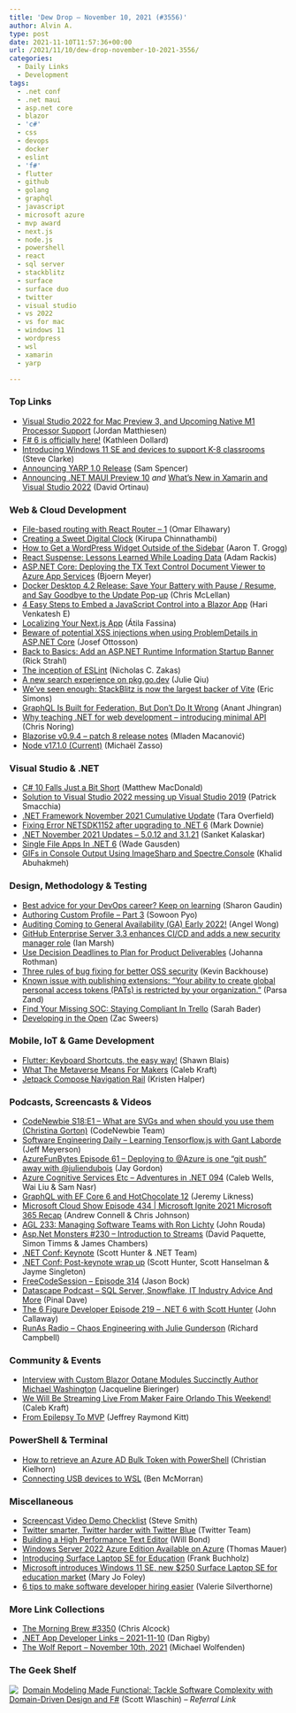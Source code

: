 ```yaml
---
title: 'Dew Drop – November 10, 2021 (#3556)'
author: Alvin A.
type: post
date: 2021-11-10T11:57:36+00:00
url: /2021/11/10/dew-drop-november-10-2021-3556/
categories:
  - Daily Links
  - Development
tags:
  - .net conf
  - .net maui
  - asp.net core
  - blazor
  - 'c#'
  - css
  - devops
  - docker
  - eslint
  - 'f#'
  - flutter
  - github
  - golang
  - graphql
  - javascript
  - microsoft azure
  - mvp award
  - next.js
  - node.js
  - powershell
  - react
  - sql server
  - stackblitz
  - surface
  - surface duo
  - twitter
  - visual studio
  - vs 2022
  - vs for mac
  - windows 11
  - wordpress
  - wsl
  - xamarin
  - yarp

---
```

### <a name="top"></a>Top Links

  * <a href="https://devblogs.microsoft.com/visualstudio/visual-studio-2022-for-mac-preview-3-and-upcoming-native-m1-processor-support/?WT.mc_id=DOP-MVP-4025064" target="_blank" rel="noopener">Visual Studio 2022 for Mac Preview 3, and Upcoming Native M1 Processor Support</a> (Jordan Matthiesen)
  * <a href="https://devblogs.microsoft.com/dotnet/fsharp-6-is-officially-here/?WT.mc_id=DOP-MVP-4025064" target="_blank" rel="noopener">F# 6 is officially here!</a> (Kathleen Dollard)
  * <a href="https://blogs.windows.com/windowsexperience/2021/11/09/introducing-windows-11-se-and-devices-to-support-k-8-classrooms/?WT.mc_id=WD-MVP-4025064" target="_blank" rel="noopener">Introducing Windows 11 SE and devices to support K-8 classrooms</a> (Steve Clarke)
  * <a href="https://devblogs.microsoft.com/dotnet/announcing-yarp-1-0-release/?WT.mc_id=DOP-MVP-4025064" target="_blank" rel="noopener">Announcing YARP 1.0 Release</a> (Sam Spencer)
  * <a href="https://devblogs.microsoft.com/dotnet/announcing-net-maui-preview-10/?WT.mc_id=DOP-MVP-4025064" target="_blank" rel="noopener">Announcing .NET MAUI Preview 10</a> _and_ <a href="https://devblogs.microsoft.com/xamarin/whats-new-in-xamarin-and-visual-studio-2022/?WT.mc_id=DOP-MVP-4025064" target="_blank" rel="noopener">What’s New in Xamarin and Visual Studio 2022</a> (David Ortinau)



### <a name="web"></a>Web & Cloud Development

  * <a href="https://omarelhawary.me/blog/file-based-routing-with-react-router" target="_blank" rel="noopener">File-based routing with React Router &#8211; 1</a> (Omar Elhawary)
  * <a href="https://www.kirupa.com/buildstuff/sweet_digital_clock.htm" target="_blank" rel="noopener">Creating a Sweet Digital Clock</a> (Kirupa Chinnathambi)
  * <a href="https://aarontgrogg.com/blog/2021/11/09/how-to-get-a-wordpress-widget-outside-of-the-sidebar/" target="_blank" rel="noopener">How to Get a WordPress Widget Outside of the Sidebar</a> (Aaron T. Grogg)
  * <a href="https://css-tricks.com/react-suspense-lessons-learned-while-loading-data/" target="_blank" rel="noopener">React Suspense: Lessons Learned While Loading Data</a> (Adam Rackis)
  * <a href="https://www.textcontrol.com/blog/2021/11/08/deploying-document-viewer-to-linux/" target="_blank" rel="noopener">ASP.NET Core: Deploying the TX Text Control Document Viewer to Azure App Services</a> (Bjoern Meyer)
  * <a href="https://www.docker.com/blog/docker-desktop-4-2-release-save-your-battery-with-pause-resume-and-say-goodbye-to-the-update-pop-up/" target="_blank" rel="noopener">Docker Desktop 4.2 Release: Save Your Battery with Pause / Resume, and Say Goodbye to the Update Pop-up</a> (Chris McLellan)
  * <a href="https://www.syncfusion.com/blogs/post/4-easy-steps-to-embed-a-javascript-control-into-a-blazor-app.aspx" target="_blank" rel="noopener">4 Easy Steps to Embed a JavaScript Control into a Blazor App</a> (Hari Venkatesh E)
  * <a href="https://smashingmagazine.com/2021/11/localizing-your-nextjs-app/" target="_blank" rel="noopener">Localizing Your Next.js App</a> (Átila Fassina)
  * <a href="https://josef.codes/beware-of-potential-xss-injections-when-using-problemdetails-in-asp-net-core/" target="_blank" rel="noopener">Beware of potential XSS injections when using ProblemDetails in ASP.NET Core</a> (Josef Ottosson)
  * <a href="http://feedproxy.google.com/~r/RickStrahl/~3/USzYjMEztjs/Add-an-ASPNET-Runtime-Information-Startup-Banner" target="_blank" rel="noopener">Back to Basics: Add an ASP.NET Runtime Information Startup Banner</a> (Rick Strahl)
  * <a href="https://eslint.org/blog/2021/11/the-inception-of-eslint" target="_blank" rel="noopener">The inception of ESLint</a> (Nicholas C. Zakas)
  * <a href="https://go.dev/blog/pkgsite-search-redesign" target="_blank" rel="noopener">A new search experience on pkg.go.dev</a> (Julie Qiu)
  * <a href="https://blog.stackblitz.com/posts/why-were-backing-vite/" target="_blank" rel="noopener">We&#8217;ve seen enough: StackBlitz is now the largest backer of Vite</a> (Eric Simons)
  * <a href="https://thenewstack.io/graphql-is-built-for-federation-but-dont-do-it-wrong/" target="_blank" rel="noopener">GraphQL Is Built for Federation, But Don’t Do It Wrong</a> (Anant Jhingran)
  * <a href="https://techcommunity.microsoft.com/t5/educator-developer-blog/why-teaching-net-for-web-development-introducing-minimal-api/ba-p/2942547?WT.mc_id=DOP-MVP-4025064" target="_blank" rel="noopener">Why teaching .NET for web development &#8211; introducing minimal API</a> (Chris Noring)
  * <a href="https://blazorise.com/news/release-notes/094-8/" target="_blank" rel="noopener">Blazorise v0.9.4 &#8211; patch 8 release notes</a> (Mladen Macanović)
  * <a href="https://nodejs.org/en/blog/release/v17.1.0" target="_blank" rel="noopener">Node v17.1.0 (Current)</a> (Michaël Zasso)



### <a name="dotnet"></a>Visual Studio & .NET

  * <a href="https://medium.com/young-coder/c-10-falls-just-a-bit-short-3e9804eee323?source=rss----d3d5cbdde463---4" target="_blank" rel="noopener">C# 10 Falls Just a Bit Short</a> (Matthew MacDonald)
  * <a href="https://blog.ndepend.com/visual-studio-2022-messing-up-visual-studio-2019/" target="_blank" rel="noopener">Solution to Visual Studio 2022 messing up Visual Studio 2019</a> (Patrick Smacchia)
  * <a href="https://devblogs.microsoft.com/dotnet/net-framework-november-2021-cumulative-update/?WT.mc_id=DOP-MVP-4025064" target="_blank" rel="noopener">.NET Framework November 2021 Cumulative Update</a> (Tara Overfield)
  * <a href="https://www.poppastring.com/blog/fixing-error-netsdk1152-after-upgrading-to-net-6" target="_blank" rel="noopener">Fixing Error NETSDK1152 after upgrading to .NET 6</a> (Mark Downie)
  * <a href="https://devblogs.microsoft.com/dotnet/november-2021-updates/?WT.mc_id=DOP-MVP-4025064" target="_blank" rel="noopener">.NET November 2021 Updates – 5.0.12 and 3.1.21</a> (Sanket Kalaskar)
  * <a href="https://dotnetcoretutorials.com/2021/11/10/single-file-apps-in-net-6/" target="_blank" rel="noopener">Single File Apps In .NET 6</a> (Wade Gausden)
  * <a href="https://khalidabuhakmeh.com/gifs-in-console-output-imagesharp-and-spectreconsole" target="_blank" rel="noopener">GIFs in Console Output Using ImageSharp and Spectre.Console</a> (Khalid Abuhakmeh)



### <a name="design"></a>Design, Methodology & Testing

  * <a href="https://about.gitlab.com/blog/2021/11/09/best-advice-for-your-devops-career-keep-on-learning/" target="_blank" rel="noopener">Best advice for your DevOps career? Keep on learning</a> (Sharon Gaudin)
  * <a href="https://devblogs.microsoft.com/performance-diagnostics/authoring-custom-profile-part3/?WT.mc_id=DOP-MVP-4025064" target="_blank" rel="noopener">Authoring Custom Profile – Part 3</a> (Sowoon Pyo)
  * <a href="https://devblogs.microsoft.com/devops/auditing-coming-to-general-availability-ga-early-2022/?WT.mc_id=DOP-MVP-4025064" target="_blank" rel="noopener">Auditing Coming to General Availability (GA) Early 2022!</a> (Angel Wong)
  * <a href="https://github.blog/2021-11-09-github-enterprise-server-3-3-enhances-ci-cd-and-adds-a-new-security-manager-role/" target="_blank" rel="noopener">GitHub Enterprise Server 3.3 enhances CI/CD and adds a new security manager role</a> (Ian Marsh)
  * <a href="http://feedproxy.google.com/~r/ManagingProductDevelopment/~3/NYk5a9nD1u0/" target="_blank" rel="noopener">Use Decision Deadlines to Plan for Product Deliverables</a> (Johanna Rothman)
  * <a href="https://github.blog/2021-11-09-three-rules-bug-fixing-better-oss-security/" target="_blank" rel="noopener">Three rules of bug fixing for better OSS security</a> (Kevin Backhouse)
  * <a href="https://devblogs.microsoft.com/devops/issue-with-extension-publishing/?WT.mc_id=DOP-MVP-4025064" target="_blank" rel="noopener">Known issue with publishing extensions: “Your ability to create global personal access tokens (PATs) is restricted by your organization.”</a> (Parsa Zand)
  * <a href="https://blog.trello.com/enterprise/find-your-missing-soc-staying-compliant-in-trello" target="_blank" rel="noopener">Find Your Missing SOC: Staying Compliant In Trello</a> (Sarah Bader)
  * <a href="https://slack.engineering/developing-in-the-open/" target="_blank" rel="noopener">Developing in the Open</a> (Zac Sweers)



### <a name="mobile"></a>Mobile, IoT & Game Development

  * <a href="https://blog.gskinner.com/archives/2021/11/flutter-keyboard-shortcuts-the-easy-way.html" target="_blank" rel="noopener">Flutter: Keyboard Shortcuts, the easy way!</a> (Shawn Blais)
  * <a href="http://feedproxy.google.com/~r/makezineonline/~3/bxboQUC8eC4/" target="_blank" rel="noopener">What The Metaverse Means For Makers</a> (Caleb Kraft)
  * <a href="https://devblogs.microsoft.com/surface-duo/jetpack-compose-navigation-rail/?WT.mc_id=DOP-MVP-4025064" target="_blank" rel="noopener">Jetpack Compose Navigation Rail</a> (Kristen Halper)



### <a name="podcasts"></a>Podcasts, Screencasts & Videos

  * <a href="https://www.codenewbie.org/podcast/what-are-svgs-and-when-should-you-use-them" target="_blank" rel="noopener">CodeNewbie S18:E1 &#8211; What are SVGs and when should you use them (Christina Gorton)</a> (CodeNewbie Team)
  * <a href="https://softwareengineeringdaily.com/2021/11/09/learning-tensorflow-js-with-gant/?utm_source=rss&utm_medium=rss&utm_campaign=learning-tensorflow-js-with-gant" target="_blank" rel="noopener">Software Engineering Daily &#8211; Learning Tensorflow.js with Gant Laborde</a> (Jeff Meyerson)
  * <a href="https://devblogs.microsoft.com/devops/azurefunbytes-episode-61-deploying-to-azure-is-one-git-push-away-with-juliendubois/?WT.mc_id=DOP-MVP-4025064" target="_blank" rel="noopener">AzureFunBytes Episode 61 – Deploying to @Azure is one “git push” away with @juliendubois</a> (Jay Gordon)
  * <a href="https://adventuresindotnet.com/azure-cognitive-services-etc-net-094" target="_blank" rel="noopener">Azure Cognitive Services Etc &#8211; Adventures in .NET 094</a> (Caleb Wells, Wai Liu & Sam Nasr)
  * <a href="http://www.youtube.com/watch?v=4nqjB_z5CU0" target="_blank" rel="noopener">GraphQL with EF Core 6 and HotChocolate 12</a> (Jeremy Likness)
  * <a href="http://feeds.microsoftcloudshow.com/~r/microsoftcloudshowepisodes/~3/03g53KmaVXs/" target="_blank" rel="noopener">Microsoft Cloud Show Episode 434 | Microsoft Ignite 2021 Microsoft 365 Recap</a> (Andrew Connell & Chris Johnson)
  * <a href="https://www.ageekleader.com/agl-233-managing-software-teams-with-ron-lichty/" target="_blank" rel="noopener">AGL 233: Managing Software Teams with Ron Lichty</a> (John Rouda)
  * <a href="http://www.youtube.com/watch?v=agGqg1L4LZI" target="_blank" rel="noopener">Asp.Net Monsters #230 &#8211; Introduction to Streams</a> (David Paquette, Simon Timms & James Chambers)
  * <a href="http://www.youtube.com/watch?v=gYQxBHjRNr0" target="_blank" rel="noopener">.NET Conf: Keynote</a> (Scott Hunter & .NET Team)
  * <a href="http://www.youtube.com/watch?v=SAYTtYJ4-74" target="_blank" rel="noopener">.NET Conf: Post-keynote wrap up</a> (Scott Hunter, Scott Hanselman & Jayme Singleton)
  * <a href="http://www.youtube.com/watch?v=ll_ln6NRrzs" target="_blank" rel="noopener">FreeCodeSession &#8211; Episode 314</a> (Jason Bock)
  * <a href="https://blog.sqlauthority.com/2021/11/10/datascape-podcast-sql-server-snowflake-it-industry-advice-and-more/?utm_source=rss&utm_medium=rss&utm_campaign=datascape-podcast-sql-server-snowflake-it-industry-advice-and-more" target="_blank" rel="noopener">Datascape Podcast – SQL Server, Snowflake, IT Industry Advice And More</a> (Pinal Dave)
  * <a href="https://6figuredev.com/podcast/episode-219-net-6-with-scott-hunter/" target="_blank" rel="noopener">The 6 Figure Developer Episode 219 – .NET 6 with Scott Hunter</a> (John Callaway)
  * <a href="https://runasradio.com/Shows/Show/801" target="_blank" rel="noopener">RunAs Radio &#8211; Chaos Engineering with Julie Gunderson</a> (Richard Campbell)



### <a name="events"></a>Community & Events

  * <a href="https://www.syncfusion.com/blogs/post/interview-with-custom-blazor-oqtane-modules-succinctly-author-michael-washington.aspx" target="_blank" rel="noopener">Interview with Custom Blazor Oqtane Modules Succinctly Author Michael Washington</a> (Jacqueline Bieringer)
  * <a href="http://feedproxy.google.com/~r/makezineonline/~3/JoVduQH0hWI/" target="_blank" rel="noopener">We Will Be Streaming Live From Maker Faire Orlando This Weekend!</a> (Caleb Kraft)
  * <a href="https://techcommunity.microsoft.com/t5/microsoft-mvp-award-program-blog/from-epilepsy-to-mvp/ba-p/2941116?WT.mc_id=DOP-MVP-4025064" target="_blank" rel="noopener">From Epilepsy To MVP</a> (Jeffrey Raymond Kitt)



### <a name="ps"></a>PowerShell & Terminal

  * <a href="https://techcommunity.microsoft.com/t5/core-infrastructure-and-security/how-to-retrieve-an-azure-ad-bulk-token-with-powershell/ba-p/2944894?WT.mc_id=DOP-MVP-4025064" target="_blank" rel="noopener">How to retrieve an Azure AD Bulk Token with PowerShell</a> (Christian Kielhorn)
  * <a href="https://devblogs.microsoft.com/commandline/connecting-usb-devices-to-wsl/?WT.mc_id=DOP-MVP-4025064" target="_blank" rel="noopener">Connecting USB devices to WSL</a> (Ben McMorran)



### <a name="misc"></a>Miscellaneous

  * <a href="https://ardalis.com/screencast-video-demo-checklist/" target="_blank" rel="noopener">Screencast Video Demo Checklist</a> (Steve Smith)
  * <a href="https://blog.twitter.com/en_us/topics/product/2021/twitter-smarter--twitter-harder-with-twitter-blue" target="_blank" rel="noopener">Twitter smarter, Twitter harder with Twitter Blue</a> (Twitter Team)
  * <a href="https://wbond.net/thoughts/building_a_high_performance_text_editor" target="_blank" rel="noopener">Building a High Performance Text Editor</a> (Will Bond)
  * <a href="https://www.thomasmaurer.ch/2021/11/windows-server-2022-azure-edition-available-on-azure/" target="_blank" rel="noopener">Windows Server 2022 Azure Edition Available on Azure</a> (Thomas Mauer)
  * <a href="https://techcommunity.microsoft.com/t5/surface-it-pro-blog/introducing-surface-laptop-se-for-education/ba-p/1721767?WT.mc_id=DOP-MVP-4025064" target="_blank" rel="noopener">Introducing Surface Laptop SE for Education</a> (Frank Buchholz)
  * <a href="https://www.zdnet.com/article/microsoft-introduces-windows-11-se-new-250-surface-laptop-se-for-education-market/#ftag=RSSbaffb68" target="_blank" rel="noopener">Microsoft introduces Windows 11 SE, new $250 Surface Laptop SE for education market</a> (Mary Jo Foley)
  * <a href="https://about.gitlab.com/blog/2021/11/09/6-tips-to-make-software-developer-hiring-easier/" target="_blank" rel="noopener">6 tips to make software developer hiring easier</a> (Valerie Silverthorne)



### <a name="links"></a>More Link Collections

  * <a href="http://feedproxy.google.com/~r/ReflectivePerspective/~3/dGNG5sWcXGY/" target="_blank" rel="noopener">The Morning Brew #3350</a> (Chris Alcock)
  * <a href="https://links.danrigby.com/2021/11/app-developer-links-2021-11-10/" target="_blank" rel="noopener">.NET App Developer Links &#8211; 2021-11-10</a> (Dan Rigby)
  * <a href="https://michael-wolfenden.github.io/2021/11/10/november-10th-2021/" target="_blank" rel="noopener">The Wolf Report &#8211; November 10th, 2021</a> (Michael Wolfenden)



### <a name="shelf"></a>The Geek Shelf

<a href="https://www.amazon.com/dp/1680502549/?tag=amavin-20" target="_blank" rel="noopener"><img decoding="async" align="left" style="margin: 0px 4px 0px 0px; border: 0px currentcolor; border-image: none; float: left; display: inline; background-image: none;" src="https://m.media-amazon.com/images/I/511O5zAOJiL._SS135_.jpg" border="0" /></a>&nbsp;<a href="https://www.amazon.com/dp/1680502549/?tag=amavin-20" target="_blank" rel="noopener">Domain Modeling Made Functional: Tackle Software Complexity with Domain-Driven Design and F#</a> (Scott Wlaschin) _&#8211; Referral Link_